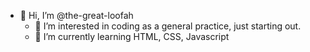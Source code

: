 - 👋 Hi, I’m @the-great-loofah
  - 👀 I’m interested in coding as a general practice, just starting out.
  - 🌱 I’m currently learning HTML, CSS, Javascript
  
<!---
the-great-loofah/the-great-loofah is a ✨ special ✨ repository because its `README.md` (this file) appears on your GitHub profile.
You can click the Preview link to take a look at your changes.
--->
